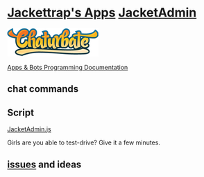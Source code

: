 # [Jackettrap's Apps](https://ru.chaturbate.com/apps/user_uploads/0/jackettrap/) [JacketAdmin](https://ru.chaturbate.com/apps/app_details/jacketadmin/?version=&slot=0)

[![Chaturbate](./../logo.png?raw=true "Chaturbate")
](https://chaturbate.com/)

[Apps & Bots Programming Documentation](https://chaturbate.com/apps/docs)

## chat commands

## Script
   
[JacketAdmin.js](https://github.com/noud/chaturbate/blob/master/jackettrap/JacketAdmin.js)

Girls are you able to test-drive? Give it a few minutes.

## [issues](https://github.com/noud/chaturbate/issues) and ideas
